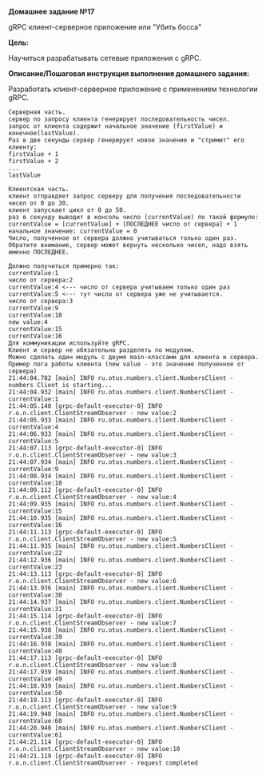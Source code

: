 **Домашнее задание №17**  

gRPC клиент-серверное приложение или "Убить босса"

**Цель:**  

Научиться разрабатывать сетевые приложения с gRPC.

**Описание/Пошаговая инструкция выполнения домашнего задания:**  

Разработать клиент-серверное приложение с применением технологии gRPC.

    Серверная часть.
    сервер по запросу клиента генерирует последовательность чисел.
    запрос от клиента содержит начальное значение (firstValue) и конечное(lastValue).
    Раз в две секунды сервер генерирует новое значение и "стримит" его клиенту:
    firstValue + 1
    firstValue + 2
    ...
    lastValue

    Клиентская часть.
    клиент отправдяет запрос серверу для получения последовательности чисел от 0 до 30.
    клиент запускает цикл от 0 до 50.
    раз в секунду выводит в консоль число (currentValue) по такой формуле:
    currentValue = [currentValue] + [ПОСЛЕДНЕЕ число от сервера] + 1
    начальное значение: currentValue = 0
    Число, полученное от сервера должно учитываться только один раз.
    Обратите внимание, сервер может вернуть несколько чисел, надо взять именно ПОСЛЕДНЕЕ.

    Должно получиться примерно так:
    currentValue:1
    число от сервера:2
    currentValue:4 <--- число от сервера учитываем только один раз
    currentValue:5 <--- тут число от сервера уже не учитывается.
    число от сервера:3
    currentValue:9
    currentValue:10
    new value:4
    currentValue:15
    currentValue:16
    Для коммуникации используйте gRPC.
    Клиент и сервер не обязательно разделять по модулям.
    Можно сделать один модуль с двумя main-классами для клиента и сервера.
    Пример лога работы клиента (new value - это значение полученное от сервера)
    21:44:04.782 [main] INFO ru.otus.numbers.client.NumbersClient - numbers Client is starting...
    21:44:04.932 [main] INFO ru.otus.numbers.client.NumbersClient - currentValue:1
    21:44:05.140 [grpc-default-executor-0] INFO r.o.n.client.ClientStreamObserver - new value:2
    21:44:05.933 [main] INFO ru.otus.numbers.client.NumbersClient - currentValue:4
    21:44:06.933 [main] INFO ru.otus.numbers.client.NumbersClient - currentValue:5
    21:44:07.113 [grpc-default-executor-0] INFO r.o.n.client.ClientStreamObserver - new value:3
    21:44:07.934 [main] INFO ru.otus.numbers.client.NumbersClient - currentValue:9
    21:44:08.934 [main] INFO ru.otus.numbers.client.NumbersClient - currentValue:10
    21:44:09.112 [grpc-default-executor-0] INFO r.o.n.client.ClientStreamObserver - new value:4
    21:44:09.935 [main] INFO ru.otus.numbers.client.NumbersClient - currentValue:15
    21:44:10.935 [main] INFO ru.otus.numbers.client.NumbersClient - currentValue:16
    21:44:11.113 [grpc-default-executor-0] INFO r.o.n.client.ClientStreamObserver - new value:5
    21:44:11.935 [main] INFO ru.otus.numbers.client.NumbersClient - currentValue:22
    21:44:12.936 [main] INFO ru.otus.numbers.client.NumbersClient - currentValue:23
    21:44:13.113 [grpc-default-executor-0] INFO r.o.n.client.ClientStreamObserver - new value:6
    21:44:13.936 [main] INFO ru.otus.numbers.client.NumbersClient - currentValue:30
    21:44:14.937 [main] INFO ru.otus.numbers.client.NumbersClient - currentValue:31
    21:44:15.114 [grpc-default-executor-0] INFO r.o.n.client.ClientStreamObserver - new value:7
    21:44:15.938 [main] INFO ru.otus.numbers.client.NumbersClient - currentValue:39
    21:44:16.938 [main] INFO ru.otus.numbers.client.NumbersClient - currentValue:40
    21:44:17.113 [grpc-default-executor-0] INFO r.o.n.client.ClientStreamObserver - new value:8
    21:44:17.939 [main] INFO ru.otus.numbers.client.NumbersClient - currentValue:49
    21:44:18.939 [main] INFO ru.otus.numbers.client.NumbersClient - currentValue:50
    21:44:19.113 [grpc-default-executor-0] INFO r.o.n.client.ClientStreamObserver - new value:9
    21:44:19.940 [main] INFO ru.otus.numbers.client.NumbersClient - currentValue:60
    21:44:20.940 [main] INFO ru.otus.numbers.client.NumbersClient - currentValue:61
    21:44:21.114 [grpc-default-executor-0] INFO r.o.n.client.ClientStreamObserver - new value:10
    21:44:21.119 [grpc-default-executor-0] INFO r.o.n.client.ClientStreamObserver - request completed


